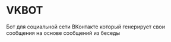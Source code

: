 # VKBOT
Бот для социальной сети ВКонтакте который генерирует свои сообщения на основе сообщений из беседы
